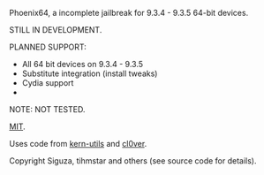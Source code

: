 
Phoenix64, a incomplete jailbreak for 9.3.4 - 9.3.5 64-bit devices.

STILL IN DEVELOPMENT.

PLANNED SUPPORT:
- All 64 bit devices on 9.3.4 - 9.3.5
- Substitute integration (install tweaks)
- Cydia support
- 


NOTE: NOT TESTED.

[MIT](https://github.com/Siguza/PhoenixNonce/blob/master/LICENSE).

Uses code from [kern-utils](https://github.com/Siguza/ios-kern-utils) and [cl0ver](https://github.com/Siguza/cl0ver).

Copyright Siguza, tihmstar and others (see source code for details).
